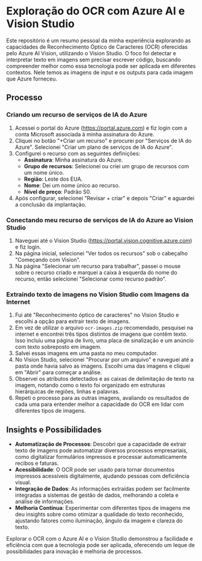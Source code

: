 # Exploração do OCR com Azure AI e Vision Studio

Este repositório é um resumo pessoal da minha experiência explorando as capacidades de Reconhecimento Óptico de Caracteres (OCR) oferecidas pelo Azure AI Vision, utilizando o Vision Studio. O foco foi detectar e interpretar texto em imagens sem precisar escrever código, buscando compreender melhor como essa tecnologia pode ser aplicada em diferentes contextos. Nele temos as imagens de input e os outputs para cada imagem que Azure forneceu.

## Processo

### Criando um recurso de serviços de IA do Azure

1. Acessei o portal do Azure (https://portal.azure.com) e fiz login com a conta Microsoft associada à minha assinatura do Azure.
2. Cliquei no botão "+Criar um recurso" e procurei por "Serviços de IA do Azure". Selecionei "Criar um plano de serviços de IA do Azure".
3. Configurei o recurso com as seguintes definições:
   - **Assinatura**: Minha assinatura do Azure.
   - **Grupo de recursos**: Selecionei ou criei um grupo de recursos com um nome único.
   - **Região**: Leste dos EUA.
   - **Nome**: Dei um nome único ao recurso.
   - **Nível de preço**: Padrão S0.
4. Após configurar, selecionei "Revisar + criar" e depois "Criar" e aguardei a conclusão da implantação.

### Conectando meu recurso de serviços de IA do Azure ao Vision Studio

1. Naveguei até o Vision Studio (https://portal.vision.cognitive.azure.com) e fiz login.
2. Na página inicial, selecionei "Ver todos os recursos" sob o cabeçalho "Começando com Vision".
3. Na página "Selecionar um recurso para trabalhar", passei o mouse sobre o recurso criado e marquei a caixa à esquerda do nome do recurso, então selecionei "Selecionar como recurso padrão".

### Extraindo texto de imagens no Vision Studio com Imagens da Internet

1. Fui até "Reconhecimento óptico de caracteres" no Vision Studio e escolhi a opção para extrair texto de imagens.
2. Em vez de utilizar o arquivo `ocr-images.zip` recomendado, pesquisei na internet e encontrei três tipos distintos de imagens que contêm texto. Isso incluiu uma página de livro, uma placa de sinalização e um anúncio com texto sobreposto em imagem.
3. Salvei essas imagens em uma pasta no meu computador.
4. No Vision Studio, selecionei "Procurar por um arquivo" e naveguei até a pasta onde havia salvo as imagens. Escolhi uma das imagens e cliquei em "Abrir" para começar a análise.
5. Observei os atributos detectados e as caixas de delimitação de texto na imagem, notando como o texto foi organizado em estruturas hierárquicas de regiões, linhas e palavras.
6. Repeti o processo para as outras imagens, avaliando os resultados de cada uma para entender melhor a capacidade do OCR em lidar com diferentes tipos de imagens.

## Insights e Possibilidades

- **Automatização de Processos**: Descobri que a capacidade de extrair texto de imagens pode automatizar diversos processos empresariais, como digitalizar formulários impressos e processar automaticamente recibos e faturas.
- **Acessibilidade**: O OCR pode ser usado para tornar documentos impressos acessíveis digitalmente, ajudando pessoas com deficiência visual.
- **Integração de Dados**: As informações extraídas podem ser facilmente integradas a sistemas de gestão de dados, melhorando a coleta e análise de informações.
- **Melhoria Contínua**: Experimentar com diferentes tipos de imagens me deu insights sobre como otimizar a qualidade do texto reconhecido, ajustando fatores como iluminação, ângulo da imagem e clareza do texto.

Explorar o OCR com o Azure AI e o Vision Studio demonstrou a facilidade e eficiência com que a tecnologia pode ser aplicada, oferecendo um leque de possibilidades para inovação e melhoria de processos.
